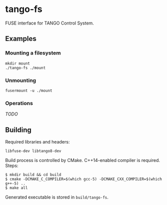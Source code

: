 
# tango-fs

FUSE interface for TANGO Control System.

## Examples

### Mounting a filesystem
```
mkdir mount
./tango-fs ./mount
```

### Unmounting
```
fusermount -u ./mount
```

### Operations
*TODO*

## Building

Required libraries and headers:
```
libfuse-dev libtango8-dev
```

Build process is controlled by CMake. C++14-enabled compiler is required.
Steps:
```
$ mkdir build && cd build
$ cmake -DCMAKE_C_COMPILER=$(which gcc-5) -DCMAKE_CXX_COMPILER=$(which g++-5) ..
$ make all
```

Generated executable is stored in `build/tango-fs`.
